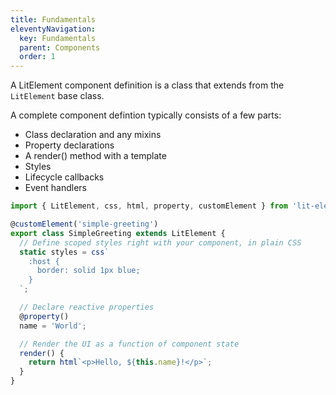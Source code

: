 ```yaml
---
title: Fundamentals
eleventyNavigation:
  key: Fundamentals
  parent: Components
  order: 1
---
```


A LitElement component definition is a class that extends from the `LitElement` base class.

A complete component defintion typically consists of a few parts:
 * Class declaration and any mixins
 * Property declarations
 * A render() method with a template
 * Styles
 * Lifecycle callbacks
 * Event handlers

```js
import { LitElement, css, html, property, customElement } from 'lit-element';

@customElement('simple-greeting')
export class SimpleGreeting extends LitElement {
  // Define scoped styles right with your component, in plain CSS
  static styles = css`
    :host {
      border: solid 1px blue;
    }
  `;

  // Declare reactive properties
  @property()
  name = 'World';

  // Render the UI as a function of component state
  render() {
    return html`<p>Hello, ${this.name}!</p>`;
  }
}
```
